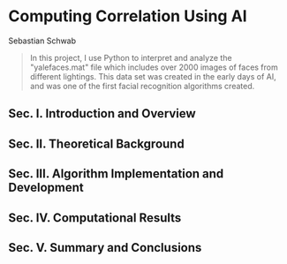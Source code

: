 # Computing Correlation Using AI

Sebastian Schwab

> In this project, I use Python to interpret and analyze the "yalefaces.mat" file which includes over 2000 images of faces from different lightings.
> This data set was created in the early days of AI, and was one of the first facial recognition algorithms created.

## Sec. I. Introduction and Overview



## Sec. II. Theoretical Background



## Sec. III. Algorithm Implementation and Development 



## Sec. IV. Computational Results



## Sec. V. Summary and Conclusions


